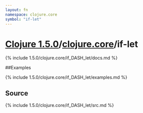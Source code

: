 ```yaml
---
layout: fn
namespace: clojure.core
symbol: "if-let"
---
```


# [Clojure 1.5.0](../../)/[clojure.core](../)/if-let

{% include 1.5.0/clojure.core/if_DASH_let/docs.md %}

##Examples

{% include 1.5.0/clojure.core/if_DASH_let/examples.md %}
## Source
{% include 1.5.0/clojure.core/if_DASH_let/src.md %}

